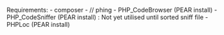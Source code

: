 
Requirements:
    - composer
    - // phing
    - PHP_CodeBrowser (PEAR install)
    - PHP_CodeSniffer (PEAR install) : Not yet utilised until sorted sniff file
    - PHPLoc (PEAR install)